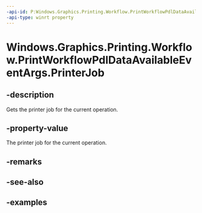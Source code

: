 ```yaml
---
-api-id: P:Windows.Graphics.Printing.Workflow.PrintWorkflowPdlDataAvailableEventArgs.PrinterJob
-api-type: winrt property
---
```


# Windows.Graphics.Printing.Workflow.PrintWorkflowPdlDataAvailableEventArgs.PrinterJob

<!--
public Windows.Graphics.Printing.Workflow.PrintWorkflowPrinterJob PrinterJob { get; }
-->


## -description

Gets the printer job for the current operation.

## -property-value

The printer job for the current operation.

## -remarks

## -see-also

## -examples


